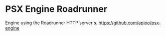 
# PSX Engine Roadrunner

Engine using the Roadrunner HTTP server s. https://github.com/apioo/psx-engine
